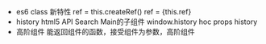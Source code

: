 - es6 class 新特性
  ref = this.createRef()
  ref = {this.ref}
- history html5 API
  Search Main的子组件
  window.history
  hoc props history
  <Route><Search/></Route>
- 高阶组件
  能返回组件的函数，接受组件为参数，高阶组件